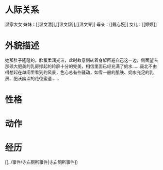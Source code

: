 
# 人际关系
温家大女
妹妹：[[温文清]],[[温文碧]],[[温文琴]]
母亲：[[戴心婉]]
女儿：[[婷婷]]
# 外貌描述
她那肚子隆隆的，脸蛋柔润光洁，此时故意侧转着身躯回避自己这一边，侧面望去那硕大肥美的乳房撑起的轮廓十分的完美，相信里面已经充满了奶水……聂北不由得想起在单间里看到的风景，色心总有些骚动，如雪一般的肌肤、奶水充足的乳房、肥沃幽深的花径蜜道……
# 性格

# 动作

# 经历
[[../事件/寺庙厕所事件|寺庙厕所事件]]